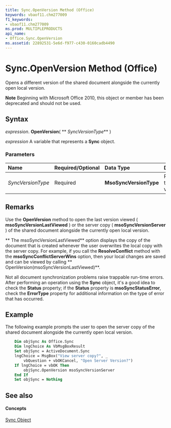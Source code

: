 ```yaml
---
title: Sync.OpenVersion Method (Office)
keywords: vbaof11.chm277009
f1_keywords:
- vbaof11.chm277009
ms.prod: MULTIPLEPRODUCTS
api_name:
- Office.Sync.OpenVersion
ms.assetid: 22892531-5e6d-f977-c430-0160cadb4490
---
```



# Sync.OpenVersion Method (Office)

Opens a different version of the shared document alongside the currently open local version.


 **Note**  Beginning with Microsoft Office 2010, this object or member has been deprecated and should not be used.


## Syntax

 _expression_. **OpenVersion**( ** _SyncVersionType_** )

 _expression_ A variable that represents a **Sync** object.


### Parameters



|**Name**|**Required/Optional**|**Data Type**|**Description**|
|:-----|:-----|:-----|:-----|
| _SyncVersionType_|Required|**MsoSyncVersionType**| Represents the type of version.|

## Remarks

Use the  **OpenVersion** method to open the last version viewed ( **msoSyncVersionLastViewed** ) or the server copy ( **msoSyncVersionServer** ) of the shared document alongside the currently open local version.

 ** The msoSyncVersionLastViewed** option displays the copy of the document that is created whenever the user overwrites the local copy with the server copy. For example, if you call the **ResolveConflict** method with the **msoSyncConflictServerWins** option, then your local changes are saved and can be viewed by calling ** OpenVersion(msoSyncVersionLastViewed)**.

Not all document synchronization problems raise trappable run-time errors. After performing an operation using the  **Sync** object, it's a good idea to check the **Status** property; if the **Status** property is **msoSyncStatusError**, check the **ErrorType** property for additional information on the type of error that has occurred.


## Example

The following example prompts the user to open the server copy of the shared document alongside the currently open local version.


```vb
    Dim objSync As Office.Sync 
    Dim lngChoice As VbMsgBoxResult 
    Set objSync = ActiveDocument.Sync 
    lngChoice = MsgBox("View server copy?", _ 
        vbQuestion + vbOKCancel, "Open Server Version?") 
    If lngChoice = vbOK Then 
        objSync.OpenVersion msoSyncVersionServer 
    End If 
    Set objSync = Nothing 

```


## See also


#### Concepts


[Sync Object](sync-object-office.md)


